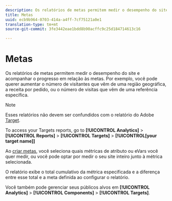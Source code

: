 ```yaml
---
description: Os relatórios de metas permitem medir o desempenho do site e acompanhar o progresso em relação às metas. Por exemplo, você pode querer aumentar o número de visitantes que vêm de uma região geográfica, a receita por pedido, ou o número de visitas que vêm de uma referência específica.
title: Metas
uuid: ecb9b964-0703-414a-a4ff-7cf75121a0e1
translation-type: tm+mt
source-git-commit: 3fe3442eae1bdd8b90acffc9c25d184714613c16

---
```



# Metas

Os relatórios de metas permitem medir o desempenho do site e acompanhar o progresso em relação às metas. Por exemplo, você pode querer aumentar o número de visitantes que vêm de uma região geográfica, a receita por pedido, ou o número de visitas que vêm de uma referência específica.

>[!NOTE]
>
>Esses relatórios não devem ser confundidos com o relatório do Adobe [Target](/help/components/c-variables/dimensionslist/reports-tnt.md#topic_EBC899DB84A84780A1B8EE95C6C4CF18).

To access your Targets reports, go to **[!UICONTROL Analytics]** > **[!UICONTROL Reports]** > **[!UICONTROL Targets]** > **[!UICONTROL[your target name]]**

Ao [criar metas](hhttps://docs.adobe.com/content/help/en/analytics/analyze/reports-analytics/targets.html), você seleciona quais métricas de atributo ou eVars você quer medir, ou você pode optar por medir o seu site inteiro junto à métrica selecionada.

O relatório exibe o total cumulativo da métrica especificada e a diferença entre esse total e a meta definida ao configurar o relatório.

Você também pode gerenciar seus públicos alvos em **[!UICONTROL Analytics]** > **[!UICONTROL Components]** > **[!UICONTROL Targets]**.
